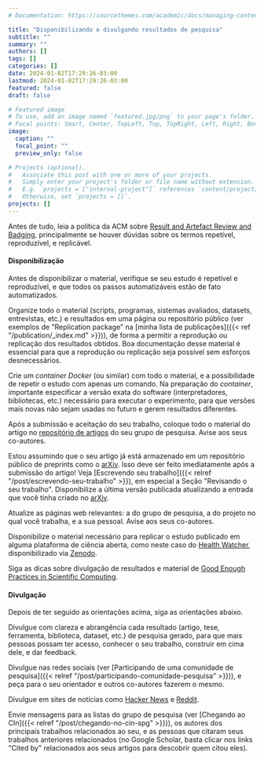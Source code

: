 ```yaml
---
# Documentation: https://sourcethemes.com/academic/docs/managing-content/

title: "Disponibilizando e divulgando resultados de pesquisa"
subtitle: ""
summary: ""
authors: []
tags: []
categories: []
date: 2024-01-02T17:29:26-03:00
lastmod: 2024-01-02T17:29:26-03:00
featured: false
draft: false

# Featured image
# To use, add an image named `featured.jpg/png` to your page's folder.
# Focal points: Smart, Center, TopLeft, Top, TopRight, Left, Right, BottomLeft, Bottom, BottomRight.
image:
  caption: ""
  focal_point: ""
  preview_only: false

# Projects (optional).
#   Associate this post with one or more of your projects.
#   Simply enter your project's folder or file name without extension.
#   E.g. `projects = ["internal-project"]` references `content/project/deep-learning/index.md`.
#   Otherwise, set `projects = []`.
projects: []
---
```

Antes de tudo, leia a política da ACM sobre [Result and Artefact Review and Badging](https://www.acm.org/publications/policies/artifact-review-and-badging-current), principalmente se houver dúvidas sobre os termos repetível, reproduzível, e replicável.

#### Disponibilização 

Antes de disponibilizar o material, verifique se seu estudo é repetível e reproduzível, e que todos os passos automatizáveis estão de fato automatizados.

Organize todo o material (scripts, programas, sistemas avaliados, datasets, entrevistas, etc.) e resultados em uma página ou repositório público (ver exemplos de "Replication package" na [minha lista de publicações]({{< ref "/publication/_index.md" >}})), de forma a permitir a reprodução ou replicação dos resultados obtidos. Boa documentação desse material é essencial para que a reprodução ou replicação seja possível sem esforços desnecessários. 

Crie um *container Docker* (ou similar) com todo o material, e a possibilidade de repetir o estudo com apenas um comando. Na preparação do *container*, importante especificar a versão exata do software (interpretadores, bibliotecas, etc.) necessário para executar o experimento, para que versões mais novas não sejam usadas no futuro e gerem resultados diferentes.

Após a submissão e aceitação do seu trabalho, coloque todo o material do artigo no [repositório de artigos](https://github.com/spgroup/papers) do seu grupo de pesquisa. Avise aos seus co-autores.

Estou assumindo que o seu artigo já está armazenado em um repositório público de preprints como o [arXiv](https://arxiv.org). Isso deve ser feito imediatamente após a submissão do artigo! Veja [Escrevendo seu trabalho]({{< relref "/post/escrevendo-seu-trabalho" >}}), em especial a Seção "Revisando o seu trabalho". Disponibilize a última versão publicada atualizando a entrada que você tinha criado no  [arXiv](https://arxiv.org).

Atualize as páginas web relevantes: a do grupo de pesquisa, a do projeto no qual você trabalha, e a sua pessoal. Avise aos seus co-autores.

Disponibilize o material necessário para replicar o estudo publicado em alguma plataforma de ciência aberta, como neste caso do [Health Watcher](https://doi.org/10.5281/zenodo.8081523), disponibilizado via [Zenodo](https://zenodo.org). 

Siga as dicas sobre divulgação de resultados e material de [Good Enough Practices in Scientific Computing](http://arxiv.org/pdf/1609.00037v1.pdf).


#### Divulgação 

Depois de ter seguido as orientações acima, siga as orientações abaixo.

Divulgue com clareza e abrangência cada resultado (artigo, tese, ferramenta, biblioteca, dataset, etc.) de pesquisa gerado, para que mais pessoas possam ter acesso, conhecer o seu trabalho, construir em cima dele, e dar feedback.

Divulgue nas redes sociais (ver [Participando de uma comunidade de pesquisa]({{< relref "/post/participando-comunidade-pesquisa" >}})), e peça para o seu orientador e outros co-autores fazerem o mesmo.

Divulgue em sites de notícias como [Hacker News](https://news.ycombinator.com/news) e [Reddit](https://www.reddit.com/).

Envie mensagens para as listas do grupo de pesquisa (ver [Chegando ao CIn]({{< relref "/post/chegando-no-cin-spg" >}})), os autores dos principais trabalhos relacionados ao seu, e as pessoas que citaram seus trabalhos anteriores relacionados (no Google Scholar, basta clicar nos links "Cited by" relacionados aos seus artigos para descobrir quem citou eles).
